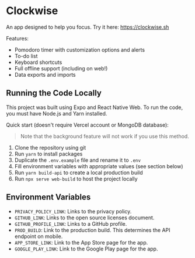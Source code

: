 # Clockwise
An app designed to help you focus. Try it here: https://clockwise.sh

Features:
- Pomodoro timer with customization options and alerts
- To-do list
- Keyboard shortcuts
- Full offline support (including on web!)
- Data exports and imports

## Running the Code Locally
This project was built using Expo and React Native Web. To run the code, you must have Node.js and Yarn installed.

Quick start (doesn't require Vercel account or MongoDB database):
> Note that the background feature will not work if you use this method.
1. Clone the repository using git
2. Run `yarn` to install packages
3. Duplicate the `.env.example` file and rename it to `.env`
4. Fill environment variables with appropriate values (see section below)
5. Run `yarn build-api` to create a local production build
6. Run `npx serve web-build` to host the project locally

## Environment Variables
- `PRIVACY_POLICY_LINK`: Links to the privacy policy.
- `GITHUB_LINK`: Links to the open source licenses document.
- `GITHUB_PROFILE_LINK`: Links to a GitHub profile.
- `PROD_BUILD`: Link to the production build. This determines the API endpoint on mobile.
- `APP_STORE_LINK`: Link to the App Store page for the app.
- `GOOGLE_PLAY_LINK`: Link to the Google Play page for the app.